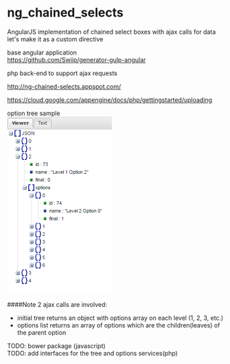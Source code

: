 # ng_chained_selects
AngularJS implementation of chained select boxes with ajax calls for data   
let's make it as a custom directive 
   
base angular application  
https://github.com/Swiip/generator-gulp-angular


php back-end to support ajax requests

http://ng-chained-selects.appspot.com/  


https://cloud.google.com/appengine/docs/php/gettingstarted/uploading


option tree sample  
![Image](./option-tree.png?raw=true)

####Note
2 ajax calls are involved:  
- initial tree returns an object with options array on each level (1, 2, 3, etc.)  
- options list returns an array of options which are the children(leaves) of the parent option



TODO: bower package (javascript)        
TODO: add interfaces for the tree and options services(php)